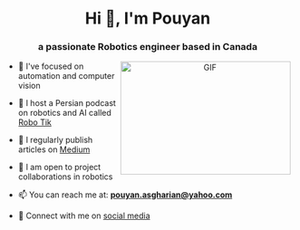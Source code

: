 <h1 align="center">Hi 👋, I'm Pouyan </h1>
<h3 align="center">a passionate Robotics engineer based in Canada</h3>

<a target="_blank" align="center">
  <img align="right" top="500" height="200" width="300" alt="GIF" src="https://media.giphy.com/media/v1.Y2lkPTc5MGI3NjExbmdjYTVwZGNpcmVzcnQ3enk2eGpkNGFkcm4yY3Y0ZW1vanF3cGowciZlcD12MV9pbnRlcm5hbF9naWZfYnlfaWQmY3Q9Zw/Zx0Ploq51axjKTZzgZ/giphy.gif">
</a>

- 🔭 I've focused on automation and computer vision

- :microphone: I host a Persian podcast on robotics and AI called [Robo Tik](https://rss.com/podcasts/robo-tik/)

- 📝 I regularly publish articles on [Medium](https://medium.com/@pouyan-asg)

- 🤝 I am open to project collaborations in robotics

- 📫 You can reach me at: **pouyan.asgharian@yahoo.com**

- 🤝 Connect with me on <a href="https://linktr.ee/mr_electic" target="_blank"> social media </a>

